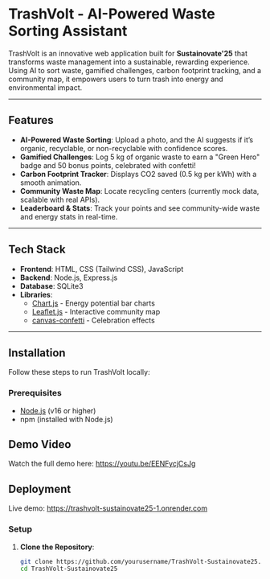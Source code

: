 # TrashVolt - AI-Powered Waste Sorting Assistant

TrashVolt is an innovative web application built for **Sustainovate'25** that transforms waste management into a sustainable, rewarding experience. Using AI to sort waste, gamified challenges, carbon footprint tracking, and a community map, it empowers users to turn trash into energy and environmental impact.

---

## Features

- **AI-Powered Waste Sorting**: Upload a photo, and the AI suggests if it’s organic, recyclable, or non-recyclable with confidence scores.
- **Gamified Challenges**: Log 5 kg of organic waste to earn a "Green Hero" badge and 50 bonus points, celebrated with confetti!
- **Carbon Footprint Tracker**: Displays CO2 saved (0.5 kg per kWh) with a smooth animation.
- **Community Waste Map**: Locate recycling centers (currently mock data, scalable with real APIs).
- **Leaderboard & Stats**: Track your points and see community-wide waste and energy stats in real-time.

---

## Tech Stack

- **Frontend**: HTML, CSS (Tailwind CSS), JavaScript
- **Backend**: Node.js, Express.js
- **Database**: SQLite3
- **Libraries**:
  - [Chart.js](https://www.chartjs.org/) - Energy potential bar charts
  - [Leaflet.js](https://leafletjs.com/) - Interactive community map
  - [canvas-confetti](https://www.npmjs.com/package/canvas-confetti) - Celebration effects

---

## Installation

Follow these steps to run TrashVolt locally:

### Prerequisites
- [Node.js](https://nodejs.org/) (v16 or higher)
- npm (installed with Node.js)

## Demo Video
Watch the full demo here: https://youtu.be/EENFycjCsJg

## Deployment
Live demo: https://trashvolt-sustainovate25-1.onrender.com

### Setup
1. **Clone the Repository**:
   ```bash
   git clone https://github.com/yourusername/TrashVolt-Sustainovate25.git
   cd TrashVolt-Sustainovate25

